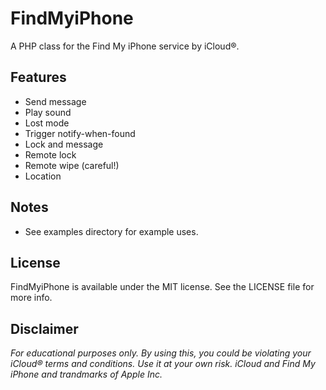 # FindMyiPhone

A PHP class for the Find My iPhone service by iCloud®.

## Features

* Send message
* Play sound
* Lost mode
* Trigger notify-when-found
* Lock and message
* Remote lock
* Remote wipe (careful!)
* Location

## Notes

* See examples directory for example uses.

## License

FindMyiPhone is available under the MIT license. See the LICENSE file for more info.

## Disclaimer

*For educational purposes only. By using this, you could be violating your iCloud® terms and conditions. Use it at your own risk.*
*iCloud and Find My iPhone and trandmarks of Apple Inc.*
